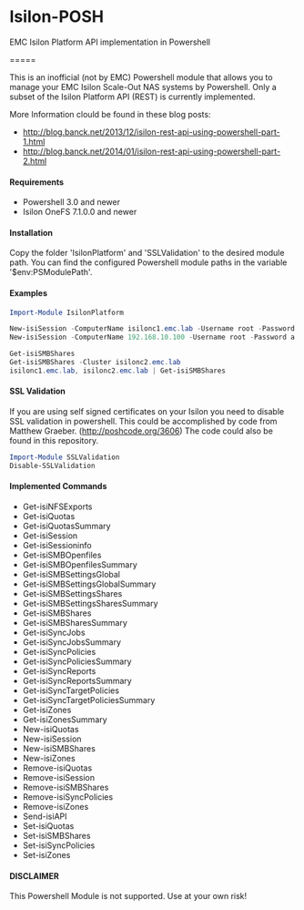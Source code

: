 # Isilon-POSH

EMC Isilon Platform API implementation in Powershell

=====

This is an inofficial (not by EMC) Powershell module that allows you to manage your EMC Isilon Scale-Out NAS systems by Powershell. Only a subset of the  Isilon Platform API (REST) is currently implemented. 

More Information clould be found in these blog posts:
* http://blog.banck.net/2013/12/isilon-rest-api-using-powershell-part-1.html
* http://blog.banck.net/2014/01/isilon-rest-api-using-powershell-part-2.html

#### Requirements
* Powershell 3.0 and newer
* Isilon OneFS 7.1.0.0 and newer

#### Installation

Copy the folder 'IsilonPlatform' and 'SSLValidation' to the desired module path.
You can find the configured Powershell module paths in the variable '$env:PSModulePath'.

#### Examples
```PowerShell
Import-Module IsilonPlatform

New-isiSession -ComputerName isilonc1.emc.lab -Username root -Password a
New-isiSession -ComputerName 192.168.10.100 -Username root -Password a -Cluster isilonc2.emc.lab

Get-isiSMBShares
Get-isiSMBShares -Cluster isilonc2.emc.lab
isilonc1.emc.lab, isilonc2.emc.lab | Get-isiSMBShares
```

#### SSL Validation
If you are using self signed certificates on your Isilon you need to disable SSL validation in powershell.
This could be accomplished by code from Matthew Graeber. (http://poshcode.org/3606)
The code could also be found in this repository.

```PowerShell
Import-Module SSLValidation
Disable-SSLValidation
```

#### Implemented Commands

* Get-isiNFSExports
* Get-isiQuotas
* Get-isiQuotasSummary
* Get-isiSession
* Get-isiSessioninfo
* Get-isiSMBOpenfiles
* Get-isiSMBOpenfilesSummary
* Get-isiSMBSettingsGlobal
* Get-isiSMBSettingsGlobalSummary
* Get-isiSMBSettingsShares
* Get-isiSMBSettingsSharesSummary
* Get-isiSMBShares
* Get-isiSMBSharesSummary
* Get-isiSyncJobs
* Get-isiSyncJobsSummary
* Get-isiSyncPolicies
* Get-isiSyncPoliciesSummary
* Get-isiSyncReports
* Get-isiSyncReportsSummary
* Get-isiSyncTargetPolicies
* Get-isiSyncTargetPoliciesSummary
* Get-isiZones
* Get-isiZonesSummary
* New-isiQuotas
* New-isiSession
* New-isiSMBShares
* New-isiZones
* Remove-isiQuotas
* Remove-isiSession
* Remove-isiSMBShares
* Remove-isiSyncPolicies
* Remove-isiZones
* Send-isiAPI
* Set-isiQuotas
* Set-isiSMBShares
* Set-isiSyncPolicies
* Set-isiZones

#### DISCLAIMER
This Powershell Module is not supported. Use at your own risk!
